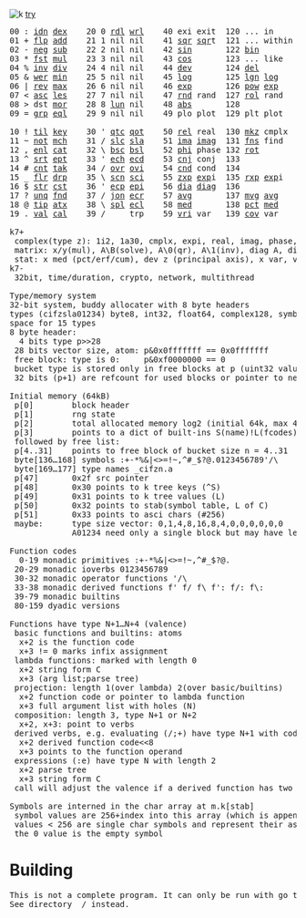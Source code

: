 ![k](https://ktye.github.io/k32.png) [try](https://ktye.github.io)
<pre>00 : <a href="../../blob/master/k.go#L816">idn</a> <a href="../../blob/master/k.go#L488">dex</a>    20 0 <a href="../../blob/master/k.go#L3932">rdl</a> <a href="../../blob/master/k.go#L3936">wrl</a>    40 exi exit  120 ... in       60 <a href="../../blob/master/k.go#L4909">prm</a>   140
01 + <a href="../../blob/master/k.go#L817">flp</a> <a href="../../blob/master/k.go#L2279">add</a>    21 1 nil nil    41 <a href="../../blob/master/k.go#L2109">sqr</a> <a href="../../blob/master/k.go#L2109">sqr</a>t  121 ... within   61       141
02 - <a href="../../blob/master/k.go#L856">neg</a> <a href="../../blob/master/k.go#L2280">sub</a>    22 2 nil nil    42 <a href="../../blob/master/k.go#L2112">sin</a>       122 <a href="../../blob/master/k.go#L4190">bin</a>          62       142
03 * <a href="../../blob/master/k.go#L859">fst</a> <a href="../../blob/master/k.go#L2281">mul</a>    23 3 nil nil    43 <a href="../../blob/master/k.go#L2115">cos</a>       123 ... like     63       143
04 % <a href="../../blob/master/k.go#L897">inv</a> <a href="../../blob/master/k.go#L2282">div</a>    24 4 nil nil    44 <a href="../../blob/master/k.go#L5488">dev</a>       124 <a href="../../blob/master/k.go#L4876">del</a>          64       144
05 & <a href="../../blob/master/k.go#L900">wer</a> <a href="../../blob/master/k.go#L2283">min</a>    25 5 nil nil    45 <a href="../../blob/master/k.go#L2126">log</a>       125 <a href="../../blob/master/k.go#L2288">lgn</a> <a href="../../blob/master/k.go#L2126">log</a>      65       145
06 | <a href="../../blob/master/k.go#L926">rev</a> <a href="../../blob/master/k.go#L2284">max</a>    26 6 nil nil    46 <a href="../../blob/master/k.go#L2129">exp</a>       126 <a href="../../blob/master/k.go#L2291">pow</a> <a href="../../blob/master/k.go#L2129">exp</a>      66       146
07 < <a href="../../blob/master/k.go#L957">asc</a> <a href="../../blob/master/k.go#L2285">les</a>    27 7 nil nil    47 <a href="../../blob/master/k.go#L5008">rnd</a> rand  127 <a href="../../blob/master/k.go#L4946">rol</a> rand     67       147
08 > dst <a href="../../blob/master/k.go#L2286">mor</a>    28 8 <a href="../../blob/master/k.go#L3943">lun</a> nil    48 <a href="../../blob/master/k.go#L2118">abs</a>       128              68       148
09 = <a href="../../blob/master/k.go#L1000">grp</a> <a href="../../blob/master/k.go#L2287">eql</a>    29 9 nil nil    49 plo plot  129 plt plot     69       149
                                                                          
10 ! <a href="../../blob/master/k.go#L1033">til</a> <a href="../../blob/master/k.go#L2332">key</a>    30 ' <a href="../../blob/master/k.go#L3452">qtc</a> <a href="../../blob/master/k.go#L3449">qot</a>    50 <a href="../../blob/master/k.go#L2132">rel</a> real  130 <a href="../../blob/master/k.go#L5411">mkz</a> cmplx    70       150
11 ~ <a href="../../blob/master/k.go#L1127">not</a> <a href="../../blob/master/k.go#L2371">mch</a>    31 / <a href="../../blob/master/k.go#L3453">slc</a> <a href="../../blob/master/k.go#L3450">sla</a>    51 <a href="../../blob/master/k.go#L2133">ima</a> <a href="../../blob/master/k.go#L2133">ima</a>g  131 <a href="../../blob/master/k.go#L2944">fns</a> find     71       151
12 , <a href="../../blob/master/k.go#L1149">enl</a> <a href="../../blob/master/k.go#L2414">cat</a>    32 \ <a href="../../blob/master/k.go#L3454">bsc</a> <a href="../../blob/master/k.go#L3451">bsl</a>    52 <a href="../../blob/master/k.go#L2134">phi</a> phase 132 <a href="../../blob/master/k.go#L2658">rot</a>          72       152
13 ^ <a href="../../blob/master/k.go#L1174">srt</a> <a href="../../blob/master/k.go#L2551">ept</a>    33 ' <a href="../../blob/master/k.go#L3461">ech</a> <a href="../../blob/master/k.go#L3515">ecd</a>    53 <a href="../../blob/master/k.go#L2162">cnj</a> conj  133              73       153
14 # <a href="../../blob/master/k.go#L1175">cnt</a> <a href="../../blob/master/k.go#L2578">tak</a>    34 / <a href="../../blob/master/k.go#L3640">ovr</a> <a href="../../blob/master/k.go#L3782">ovi</a>    54 <a href="../../blob/master/k.go#L5245">cnd</a> cond  134              74       154
15 _ <a href="../../blob/master/k.go#L1183">flr</a> <a href="../../blob/master/k.go#L2659">drp</a>    35 \ <a href="../../blob/master/k.go#L3701">scn</a> <a href="../../blob/master/k.go#L3815">sci</a>    55 <a href="../../blob/master/k.go#L2220">zxp</a> <a href="../../blob/master/k.go#L2129">exp</a>i  135 <a href="../../blob/master/k.go#L2183">rxp</a> <a href="../../blob/master/k.go#L2129">exp</a>i     75       155
16 $ <a href="../../blob/master/k.go#L1208">str</a> <a href="../../blob/master/k.go#L2780">cst</a>    36 ' <a href="../../blob/master/k.go#L3535">ecp</a> <a href="../../blob/master/k.go#L3592">epi</a>    56 <a href="../../blob/master/k.go#L1102">dia</a> <a href="../../blob/master/k.go#L1102">dia</a>g  136              76       156
17 ? <a href="../../blob/master/k.go#L1298">unq</a> <a href="../../blob/master/k.go#L2886">fnd</a>    37 / <a href="../../blob/master/k.go#L4084">jon</a> <a href="../../blob/master/k.go#L3612">ecr</a>    57 <a href="../../blob/master/k.go#L5583">avg</a>       137 <a href="../../blob/master/k.go#L5614">mvg</a> <a href="../../blob/master/k.go#L5583">avg</a>      77       157
18 @ <a href="../../blob/master/k.go#L1331">tip</a> <a href="../../blob/master/k.go#L2976">atx</a>    38 \ <a href="../../blob/master/k.go#L4051">spl</a> <a href="../../blob/master/k.go#L3626">ecl</a>    58 <a href="../../blob/master/k.go#L5719">med</a>       138 <a href="../../blob/master/k.go#L5731">pct</a> <a href="../../blob/master/k.go#L5719">med</a>      78       158
19 . <a href="../../blob/master/k.go#L1342">val</a> <a href="../../blob/master/k.go#L3300">cal</a>    39 /     trp    59 <a href="../../blob/master/k.go#L5514">vri</a> var   139 <a href="../../blob/master/k.go#L5535">cov</a> var      79       15

k7+
 complex(type z): 1i2, 1a30, cmplx, expi, real, imag, phase, conj, rand 3i(binormal)
 matrix: x/y(mul), A\B(solve), A\0(qr), A\1(inv), diag A, diag v, norm, cond
 stat: x med (pct/erf/cum), dev z (principal axis), x var, var z (cov), x avg (cum/win/exp)
k7-
 32bit, time/duration, crypto, network, multithread
 
Type/memory system
32-bit system, buddy allocater with 8 byte headers
types (cifzsla01234) byte8, int32, float64, complex128, symbol64, list32, dict64, funcs
space for 15 types
8 byte header:
  4 bits type p>>28
 28 bits vector size, atom: p&0x0fffffff == 0x0fffffff
 free block: type is 0:     p&0xf0000000 == 0
 bucket type is stored only in free blocks at p (uint32 value)
 32 bits (p+1) are refcount for used blocks or pointer to next free

Initial memory (64kB)
 p[0]        block header
 p[1]        rng state
 p[2]        total allocated memory log2 (initial 64k, max 4G) uint32
 p[3]        points to a dict of built-ins S(name)!L(fcodes)
 followed by free list:
 p[4..31]    points to free block of bucket size n = 4..31
 byte[136…168] symbols :+-*%&|<>=!~,^#_$?@.0123456789'/\
 byte[169…177] type names _cifzn.a
 p[47]       0x2f src pointer
 p[48]       0x30 points to k tree keys (^S)
 p[49]       0x31 points to k tree values (L)
 p[50]       0x32 points to stab(symbol table, L of C)
 p[51]       0x33 points to asci chars (#256)
 maybe:      type size vector: 0,1,4,8,16,8,4,0,0,0,0,0,0
             A01234 need only a single block but may have length>0

Function codes
  0-19 monadic primitives :+-*%&|<>=!~,^#_$?@.
 20-29 monadic ioverbs 0123456789
 30-32 monadic operator functions '/\
 33-38 monadic derived functions f' f/ f\ f': f/: f\:
 39-79 monadic builtins
 80-159 dyadic versions

Functions have type N+1…N+4 (valence)
 basic functions and builtins: atoms
  x+2 is the function code
  x+3 != 0 marks infix assignment
 lambda functions: marked with length 0
  x+2 string form C
  x+3 (arg list;parse tree)
 projection: length 1(over lambda) 2(over basic/builtins)
  x+2 function code or pointer to lambda function
  x+3 full argument list with holes (N)
 composition: length 3, type N+1 or N+2
  x+2, x+3: point to verbs
 derived verbs, e.g. evaluating (/;+) have type N+1 with code > 256
  x+2 derived function code<<8
  x+3 points to the function operand
 expressions (:e) have type N with length 2
  x+2 parse tree
  x+3 string form C
 call will adjust the valence if a derived function has two arguments
 
Symbols are interned in the char array at m.k[stab]
 symbol values are 256+index into this array (which is append only)
 values < 256 are single char symbols and represent their ascii value
 the 0 value is the empty symbol
</pre>

# Building
<pre>
This is not a complete program. It can only be run with go test.
See directory _/ instead.
</pre>
